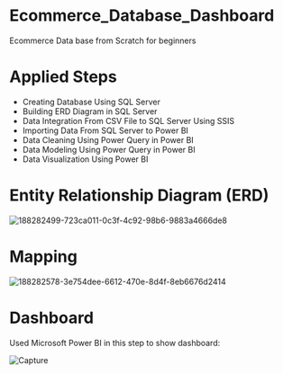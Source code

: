 # Ecommerce_Database_Dashboard
Ecommerce Data base from Scratch for beginners


# Applied Steps
- Creating Database Using SQL Server 
- Building ERD Diagram in SQL Server
- Data Integration From CSV File to SQL Server Using SSIS
- Importing Data From SQL Server to Power BI 
- Data Cleaning Using Power Query in Power BI
- Data Modeling Using Power Query in Power BI
- Data Visualization Using Power BI 

# Entity Relationship Diagram (ERD)

![188282499-723ca011-0c3f-4c92-98b6-9883a4666de8](https://user-images.githubusercontent.com/107445451/194135504-c71ef2ba-0c8a-4aed-a559-9dc2f10afb4d.png)

# Mapping

![188282578-3e754dee-6612-470e-8d4f-8eb6676d2414](https://user-images.githubusercontent.com/107445451/194135526-1f40fab8-6f24-4abf-bfb7-45fa652b5f40.jpg)

# Dashboard
Used Microsoft Power BI in this step to show dashboard:

![Capture](https://user-images.githubusercontent.com/107445451/194135672-09024996-9fc4-4721-8e34-c4cc3fd03f36.PNG)
